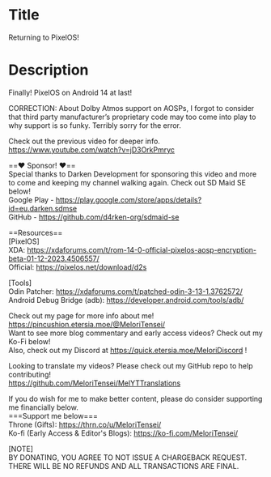 # Title
Returning to PixelOS!<br>

# Description
Finally! PixelOS on Android 14 at last!<br>

CORRECTION: About Dolby Atmos support on AOSPs, I forgot to consider that third party manufacturer’s proprietary code may too come into play to why support is so funky. Terribly sorry for the error.<br>

Check out the previous video for deeper info.<br>
https://www.youtube.com/watch?v=jD3OrkPmryc<br>

==❤️ Sponsor! ❤️==<br>
Special thanks to Darken Development for sponsoring this video and more to come and keeping my channel walking again. Check out SD Maid SE below!<br>
Google Play - https://play.google.com/store/apps/details?id=eu.darken.sdmse<br>
GitHub - https://github.com/d4rken-org/sdmaid-se<br>

==Resources==<br>
[PixelOS]<br>
XDA: https://xdaforums.com/t/rom-14-0-official-pixelos-aosp-encryption-beta-01-12-2023.4506557/<br>
Official: https://pixelos.net/download/d2s<br>

[Tools]<br>
Odin Patcher: https://xdaforums.com/t/patched-odin-3-13-1.3762572/<br>
Android Debug Bridge (adb): https://developer.android.com/tools/adb/<br>

Check out my page for more info about me! https://pincushion.etersia.moe/@MeloriTensei/<br>
Want to see more blog commentary and early access videos? Check out my Ko-Fi below!<br>
Also, check out my Discord at https://quick.etersia.moe/MeloriDiscord !<br>

Looking to translate my videos? Please check out my GitHub repo to help contributing!<br>
https://github.com/MeloriTensei/MelYTTranslations<br>

If you do wish for me to make better content, please do consider supporting me financially below.<br>
===Support me below===<br>
Throne (Gifts): https://thrn.co/u/MeloriTensei/<br>
Ko-fi (Early Access & Editor's Blogs): https://ko-fi.com/MeloriTensei/<br>

[NOTE]<br>
BY DONATING, YOU AGREE TO NOT ISSUE A CHARGEBACK REQUEST. THERE WILL BE NO REFUNDS AND ALL TRANSACTIONS ARE FINAL.<br>